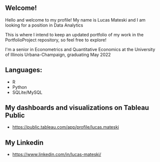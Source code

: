 ## Welcome!
Hello and welcome to my profile! My name is Lucas Mateski and I am looking for a position in Data Analytics

This is where I intend to keep an updated portfolio of my work in the PortfolioProject repository, so feel free to explore!

I'm a senior in Econometrics and Quantitative Economics at the University of Illinois Urbana-Champaign, graduating May 2022

## Languages:
- R
- Python
- SQLite/MySQL

## My dashboards and visualizations on Tableau Public
- https://public.tableau.com/app/profile/lucas.mateski
## My Linkedin
- https://www.linkedin.com/in/lucas-mateski/
